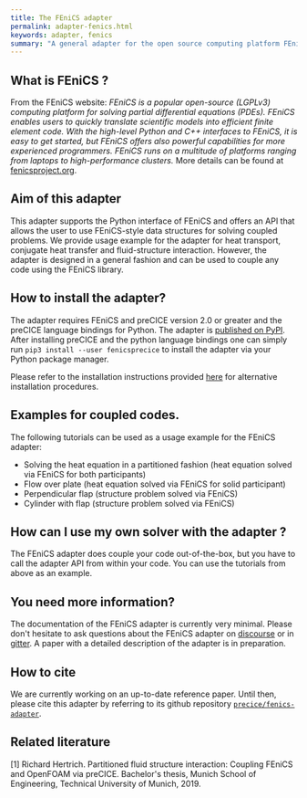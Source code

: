 ```yaml
---
title: The FEniCS adapter
permalink: adapter-fenics.html
keywords: adapter, fenics
summary: "A general adapter for the open source computing platform FEniCS"
---
```


## What is FEniCS ?
From the FEniCS website: _FEniCS is a popular open-source (LGPLv3) computing platform for solving partial differential equations (PDEs). FEniCS enables users to quickly translate scientific models into efficient finite element code. With the high-level Python and C++ interfaces to FEniCS, it is easy to get started, but FEniCS offers also powerful capabilities for more experienced programmers. FEniCS runs on a multitude of platforms ranging from laptops to high-performance clusters._ More details can be found at [fenicsproject.org](https://fenicsproject.org/).


## Aim of this adapter
This adapter supports the Python interface of FEniCS and offers an API that allows the user to use FEniCS-style data structures for solving coupled problems. We provide usage example for the adapter for heat transport, conjugate heat transfer and fluid-structure interaction. However, the adapter is designed in a general fashion and can be used to couple any code using the FEniCS library.


## How to install the adapter?
The adapter requires FEniCS and preCICE version 2.0 or greater and the preCICE language bindings for Python. The adapter is [published on PyPI](https://pypi.org/project/fenicsprecice/). After installing preCICE and the python language bindings one can simply run `pip3 install --user fenicsprecice` to install the adapter via your Python package manager.

Please refer to the installation instructions provided [here](https://github.com/precice/fenics-adapter#installing-the-package) for alternative installation procedures.

## Examples for coupled codes.

The following tutorials can be used as a usage example for the FEniCS adapter:

* Solving the heat equation in a partitioned fashion (heat equation solved via FEniCS for both participants)
* Flow over plate (heat equation solved via FEniCS for solid participant)
* Perpendicular flap (structure problem solved via FEniCS)
* Cylinder with flap (structure problem solved via FEniCS)

## How can I use my own solver with the adapter ?
The FEniCS adapter does couple your code out-of-the-box, but you have to call the adapter API from within your code. You can use the tutorials from above as an example.

## You need more information?
The documentation of the FEniCS adapter is currently very minimal. Please don't hesitate to ask questions about the FEniCS adapter on [discourse](https://precice.discourse.group/) or in [gitter](https://gitter.im/precice/Lobby). A paper with a detailed description of the adapter is in preparation.

## How to cite

We are currently working on an up-to-date reference paper. Until then, please cite this adapter by referring to its github repository [`precice/fenics-adapter`](https://github.com/precice/fenics-adapter).

## Related literature

[1] Richard Hertrich. Partitioned fluid structure interaction: Coupling FEniCS and OpenFOAM via preCICE. Bachelor's thesis, Munich School of Engineering, Technical University of Munich, 2019.

